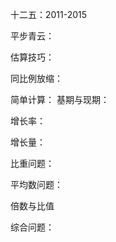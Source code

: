 十二五：2011-2015



平步青云：



估算技巧：

同比例放缩：







简单计算：
基期与现期：

增长率：

增长量：

比重问题：

平均数问题：

倍数与比值

综合问题：

